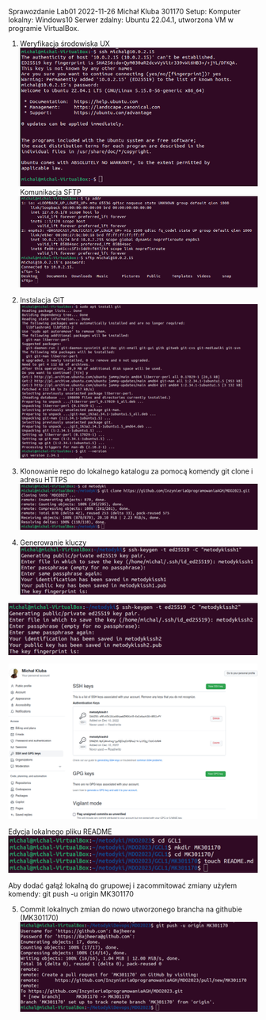 Sprawozdanie Lab01 2022-11-26 Michał Kluba 301170
Setup: Komputer lokalny: Windows10
Serwer zdalny: Ubuntu 22.04.1, utworzona VM w programie VirtualBox.

1. Weryfikacja środowiska UX
![](https://github.com/InzynieriaOprogramowaniaAGH/MDO2023/blob/MK301170/GCL1/MK301170/Lab1/screenshots/1.png "")
Komunikacja SFTP
![](https://github.com/InzynieriaOprogramowaniaAGH/MDO2023/blob/MK301170/GCL1/MK301170/Lab1/screenshots/2.png "")

2. Instalacja GIT
![](https://github.com/InzynieriaOprogramowaniaAGH/MDO2023/blob/MK301170/GCL1/MK301170/Lab1/screenshots/3.png "")

3. Klonowanie repo do lokalnego katalogu za pomocą komendy git clone i adresu HTTPS
![](https://github.com/InzynieriaOprogramowaniaAGH/MDO2023/blob/MK301170/GCL1/MK301170/Lab1/screenshots/4.png "")

4. Generowanie kluczy
![](https://github.com/InzynieriaOprogramowaniaAGH/MDO2023/blob/MK301170/GCL1/MK301170/Lab1/screenshots/5.png "")

![](https://github.com/InzynieriaOprogramowaniaAGH/MDO2023/blob/MK301170/GCL1/MK301170/Lab1/screenshots/6.png "")

![](https://github.com/InzynieriaOprogramowaniaAGH/MDO2023/blob/MK301170/GCL1/MK301170/Lab1/screenshots/7.png "")

Edycja lokalnego pliku README
![](https://github.com/InzynieriaOprogramowaniaAGH/MDO2023/blob/MK301170/GCL1/MK301170/Lab1/screenshots/9.png "")

Aby dodać gałąź lokalną do grupowej i zacommitować zmiany użyłem komendy:
git push -u origin MK301170

5. Commit lokalnych zmian do nowo utworzonego brancha na githubie (MK301170)
![](https://github.com/InzynieriaOprogramowaniaAGH/MDO2023/blob/MK301170/GCL1/MK301170/Lab1/screenshots/10.png "")




